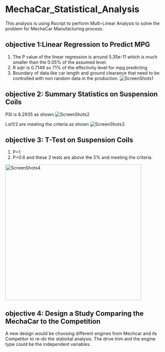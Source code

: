 # MechaCar_Statistical_Analysis
This analysis is using Rscript to perform Multi-Linear Analysis to solve the problem for MechaCar Manufacturing process.
## objective 1:Linear Regression to Predict MPG
1. The P value of the linear regression is around 5.35e-11 which is much smaller than the 0.05% of the assumed level.
2. R sqtr is 0.7149 so 71% of the effectivity level for mpg predicting
3. Boundary of data like car length and ground clearance that need to be controlled with non random data in the production.
![ScreenShots1](https://user-images.githubusercontent.com/93050182/156955649-c22abcfd-a9b5-44bd-8544-5db08279a684.png)

## objective 2: Summary Statistics on Suspension Coils
PSI is 6.2935 as shown
![ScreenShots2](https://user-images.githubusercontent.com/93050182/156955975-2797e2b0-850e-42b6-a0a2-7c447e6a5307.png)

Lot1/2 are meeting the criteria as shown
![ScreenShots3](https://user-images.githubusercontent.com/93050182/156955985-c6b64b58-f1cc-4008-b145-bdf54c4d7c63.png)

## objective 3: T-Test on Suspension Coils
1. P=1
2. P=0.6 and these 2 tests are above the 5% and meeting the criteria.

<img width="429" alt="ScreenShots4" src="https://user-images.githubusercontent.com/93050182/156956005-5d289621-c1e8-4615-b9ee-9fc91637e243.png">

## objective 4: Design a Study Comparing the MechaCar to the Competition
A new design would be choosing different engines from Mechcar and its Competitor to re-do the statisital analysis.
The drive trim and the engine type could be the independent variables.
